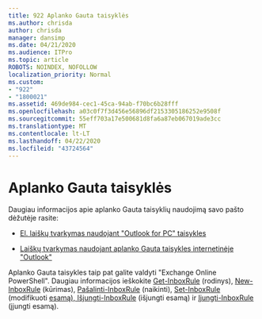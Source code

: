 ```yaml
---
title: 922 Aplanko Gauta taisyklės
ms.author: chrisda
author: chrisda
manager: dansimp
ms.date: 04/21/2020
ms.audience: ITPro
ms.topic: article
ROBOTS: NOINDEX, NOFOLLOW
localization_priority: Normal
ms.custom:
- "922"
- "1800021"
ms.assetid: 469de984-cec1-45ca-94ab-f70bc6b28fff
ms.openlocfilehash: a03c0f7f3d456e56896df2153305186252e9508f
ms.sourcegitcommit: 55eff703a17e500681d8fa6a87eb067019ade3cc
ms.translationtype: MT
ms.contentlocale: lt-LT
ms.lasthandoff: 04/22/2020
ms.locfileid: "43724564"
---
```

# <a name="inbox-rules"></a>Aplanko Gauta taisyklės

Daugiau informacijos apie aplanko Gauta taisyklių naudojimą savo pašto dėžutėje rasite:

- [El. laiškų tvarkymas naudojant "Outlook for PC" taisykles](https://support.office.com/article/c24f5dea-9465-4df4-ad17-a50704d66c59.aspx)

- [Laiškų tvarkymas naudojant aplanko Gauta taisykles internetinėje "Outlook"](https://support.office.com/article/8400435c-f14e-4272-9004-1548bb1848f2.aspx)

Aplanko Gauta taisykles taip pat galite valdyti "Exchange Online PowerShell". Daugiau informacijos ieškokite [Get-InboxRule](https://docs.microsoft.com/powershell/module/exchange/mailboxes/get-inboxrule) (rodinys), [New-InboxRule](https://docs.microsoft.com/powershell/module/exchange/mailboxes/new-inboxrule) (kūrimas), [Pašalinti-InboxRule](https://docs.microsoft.com/powershell/module/exchange/mailboxes/remove-inboxrule) (naikinti), [Set-InboxRule](https://docs.microsoft.com/powershell/module/exchange/mailboxes/set-inboxrule) (modifikuoti [esamą), Išjungti-InboxRule](https://docs.microsoft.com/powershell/module/exchange/mailboxes/disable-inboxrule) (išjungti esamą) ir [Įjungti-InboxRule](https://docs.microsoft.com/powershell/module/exchange/mailboxes/enable-inboxrule) (įjungti esamą).
